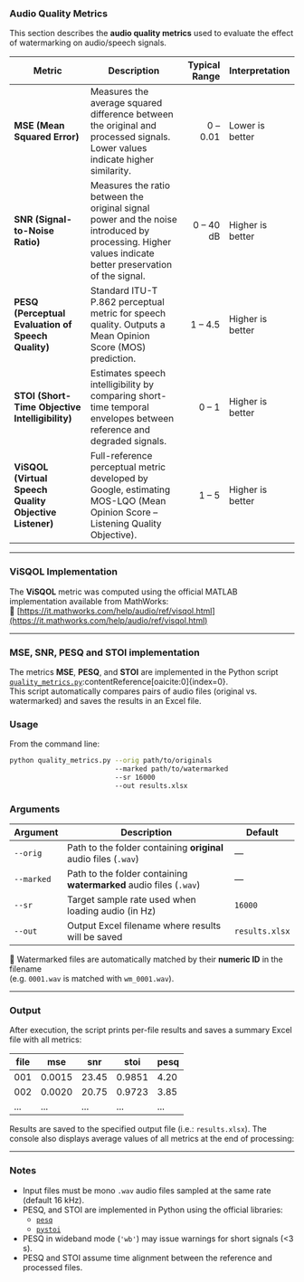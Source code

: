 ### Audio Quality Metrics

This section describes the **audio quality metrics** used to evaluate the effect of watermarking on audio/speech signals.

| **Metric** | **Description** | **Typical Range** | **Interpretation** |
|-------------|-----------------|------------------:|--------------------|
| **MSE (Mean Squared Error)** | Measures the average squared difference between the original and processed signals. Lower values indicate higher similarity. | 0 – 0.01 | Lower is better |
| **SNR (Signal-to-Noise Ratio)** | Measures the ratio between the original signal power and the noise introduced by processing. Higher values indicate better preservation of the signal. | 0 – 40 dB | Higher is better |
| **PESQ (Perceptual Evaluation of Speech Quality)** | Standard ITU-T P.862 perceptual metric for speech quality. Outputs a Mean Opinion Score (MOS) prediction. | 1 – 4.5 | Higher is better |
| **STOI (Short-Time Objective Intelligibility)** | Estimates speech intelligibility by comparing short-time temporal envelopes between reference and degraded signals. | 0 – 1 | Higher is better |
| **ViSQOL (Virtual Speech Quality Objective Listener)** | Full-reference perceptual metric developed by Google, estimating MOS-LQO (Mean Opinion Score – Listening Quality Objective). | 1 – 5 | Higher is better |

---

### ViSQOL Implementation

The **ViSQOL** metric was computed using the official MATLAB implementation available from MathWorks:  
🔗 [https://it.mathworks.com/help/audio/ref/visqol.html](https://it.mathworks.com/help/audio/ref/visqol.html)

---

### MSE, SNR, PESQ and STOI implementation

The metrics **MSE**, **PESQ**, and **STOI** are implemented in the Python script [`quality_metrics.py`](./quality_metrics.py):contentReference[oaicite:0]{index=0}.  
This script automatically compares pairs of audio files (original vs. watermarked) and saves the results in an Excel file.

### Usage

From the command line:
```bash
python quality_metrics.py --orig path/to/originals 
                          --marked path/to/watermarked 
                          --sr 16000 
                          --out results.xlsx

```

### Arguments

| **Argument** | **Description** | **Default** |
|---------------|-----------------|-------------|
| `--orig` | Path to the folder containing **original** audio files (`.wav`) | — |
| `--marked` | Path to the folder containing **watermarked** audio files (`.wav`) | — |
| `--sr` | Target sample rate used when loading audio (in Hz) | `16000` |
| `--out` | Output Excel filename where results will be saved | `results.xlsx` |

🔹 Watermarked files are automatically matched by their **numeric ID** in the filename  
(e.g. `0001.wav` is matched with `wm_0001.wav`).

---

### Output

After execution, the script prints per-file results and saves a summary Excel file with all metrics:

| **file** | **mse** | **snr** | **stoi** | **pesq** |
|-----------|----------|----------|-------------|-----------|
| 001 | 0.0015 | 23.45 | 0.9851 | 4.20 |
| 002 | 0.0020 | 20.75 | 0.9723 | 3.85 |
| ... | ... | ... | ... | ... |

Results are saved to the specified output file (i.e.: `results.xlsx`).
The console also displays average values of all metrics at the end of processing:

---

### Notes

- Input files must be mono `.wav` audio files sampled at the same rate (default 16 kHz).  
- PESQ, and STOI are implemented in Python using the official libraries:
  - [`pesq`](https://pypi.org/project/pesq/)
  - [`pystoi`](https://pypi.org/project/pystoi/)
- PESQ in wideband mode (`'wb'`) may issue warnings for short signals (<3 s).  
- PESQ and STOI assume time alignment between the reference and processed files.  




